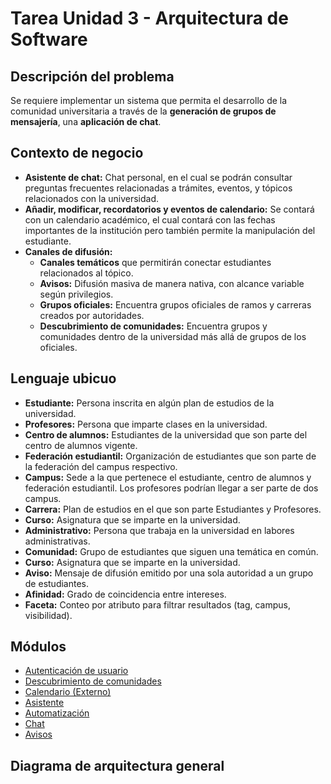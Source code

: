# Tarea Unidad 3 - Arquitectura de Software
## Descripción del problema
Se requiere implementar un sistema que permita el desarrollo de la comunidad universitaria a través de la **generación de grupos de mensajería**, una **aplicación de chat**.

## Contexto de negocio
- **Asistente de chat:** Chat personal, en el cual se podrán consultar preguntas frecuentes relacionadas a trámites, eventos, y tópicos relacionados con la universidad.
- **Añadir, modificar, recordatorios y eventos de calendario:** Se contará con un calendario académico, el cual contará con las fechas importantes de la institución pero también permite la manipulación del estudiante.
- **Canales de difusión:**
  - **Canales temáticos** que permitirán conectar estudiantes relacionados al tópico.
  - **Avisos:** Difusión masiva de manera nativa, con alcance variable según privilegios.
  - **Grupos oficiales:** Encuentra grupos oficiales de ramos y carreras creados por autoridades.
  - **Descubrimiento de comunidades:** Encuentra grupos y comunidades dentro de la universidad más allá de grupos de los oficiales.

## Lenguaje ubicuo
- **Estudiante:** Persona inscrita en algún plan de estudios de la universidad.
- **Profesores:** Persona que imparte clases en la universidad.
- **Centro de alumnos:** Estudiantes de la universidad que son parte del centro de alumnos vigente.
- **Federación estudiantil:** Organización de estudiantes que son parte de la federación del campus respectivo.
- **Campus:** Sede a la que pertenece el estudiante, centro de alumnos y federación estudiantil. Los profesores podrían llegar a ser parte de dos campus.
- **Carrera:** Plan de estudios en el que son parte Estudiantes y Profesores.
- **Curso:** Asignatura que se imparte en la universidad.
- **Administrativo:** Persona que trabaja en la universidad en labores administrativas.
- **Comunidad:** Grupo de estudiantes que siguen una temática en común.
- **Curso:** Asignatura que se imparte en la universidad.
- **Aviso:** Mensaje de difusión emitido por una sola autoridad a un grupo de estudiantes.
- **Afinidad:** Grado de coincidencia entre intereses.
- **Faceta:** Conteo por atributo para filtrar resultados (tag, campus, visibilidad).

## Módulos

- [Autenticación de usuario](.docs/Auth.md)
- [Descubrimiento de comunidades](.docs/Discovery.md)
- [Calendario (Externo)](.docs/Calendar.md)
- [Asistente](.docs/Asistente.md)
- [Automatización](.docs/Automatización.md)
- [Chat](.docs/Chat.md)
- [Avisos](.docs/Avisos.md)
## Diagrama de arquitectura general
